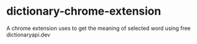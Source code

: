 # dictionary-chrome-extension
A chrome extension uses to get the meaning of selected word using free dictionaryapi.dev
